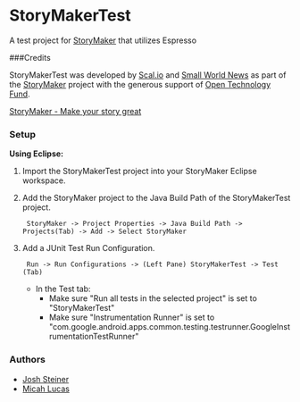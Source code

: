 StoryMakerTest
==============

A test project for [StoryMaker](http://storymaker.cc/) that utilizes Espresso

###Credits

StoryMakerTest was developed by [Scal.io](http://scal.io) and [Small World News](http://smallworldnews.tv/) as part of the [StoryMaker](http://storymaker.cc/) project with the generous support of [Open Technology Fund](https://www.opentechfund.org/).

[StoryMaker - Make your story great](http://storymaker.cc/)

### Setup

**Using Eclipse:**

1. Import the StoryMakerTest project into your StoryMaker Eclipse workspace.

2. Add the StoryMaker project to the Java Build Path of the StoryMakerTest project.

        StoryMaker -> Project Properties -> Java Build Path -> Projects(Tab) -> Add -> Select StoryMaker
        
3. Add a JUnit Test Run Configuration.

	    Run -> Run Configurations -> (Left Pane) StoryMakerTest -> Test (Tab)
	    
   + In the Test tab:
       + Make sure "Run all tests in the selected project" is set to "StoryMakerTest"
       + Make sure "Instrumentation Runner" is set to "com.google.android.apps.common.testing.testrunner.GoogleInstrumentationTestRunner"




### Authors

- [Josh Steiner](https://github.com/vitriolix/)
- [Micah Lucas](https://github.com/micahjlucas/)
